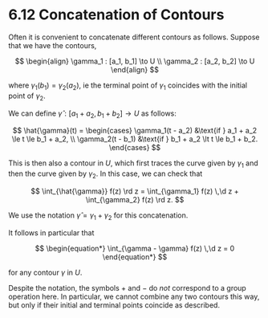 # 6.12 Concatenation of Contours

Often it is convenient to concatenate different contours as follows. Suppose that we have the contours,

$$
\begin{align}
\gamma_1 : [a_1, b_1] \to U \\
\gamma_2 : [a_2, b_2] \to U
\end{align}
$$

where $\gamma_1(b_1) = \gamma_2(a_2)$, ie the terminal point of $\gamma_1$ coincides with the initial point of $\gamma_2$.

We can define $\hat{\gamma} : [a_1 + a_2, b_1 + b_2] \to U$ as follows:

$$
\hat{\gamma}(t) = \begin{cases}
\gamma_1(t - a_2)
&\text{if } a_1 + a_2 \le t \le b_1 + a_2, \\
\gamma_2(t - b_1)
&\text{if } b_1 + a_2 \lt t \le b_1 + b_2.
\end{cases}
$$

This is then also a contour in $U$, which first traces the curve given by $\gamma_1$ and then the curve given by $\gamma_2$. In this case, we can check that

$$
\int_{\hat{\gamma}} f(z) \rd z = \int_{\gamma_1} f(z) \,\d z + \int_{\gamma_2} f(z) \rd z.
$$

We use the notation $\hat{\gamma} = \gamma_1 + \gamma_2$ for this concatenation.

It follows in particular that

$$
\begin{equation*} \int_{\gamma - \gamma} f(z) \,\d z = 0 \end{equation*}
$$

for any contour $\gamma$ in $U$.

Despite the notation, the symbols $+$ and $-$ do _not_ correspond to a group operation here. In particular, we cannot combine any two contours this way, but only if their initial and terminal points coincide as described.
